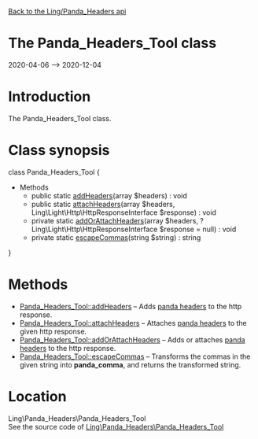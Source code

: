 [Back to the Ling/Panda_Headers api](https://github.com/lingtalfi/Panda_Headers/blob/master/doc/api/Ling/Panda_Headers.md)



The Panda_Headers_Tool class
================
2020-04-06 --> 2020-12-04






Introduction
============

The Panda_Headers_Tool class.



Class synopsis
==============


class <span class="pl-k">Panda_Headers_Tool</span>  {

- Methods
    - public static [addHeaders](https://github.com/lingtalfi/Panda_Headers/blob/master/doc/api/Ling/Panda_Headers/Panda_Headers_Tool/addHeaders.md)(array $headers) : void
    - public static [attachHeaders](https://github.com/lingtalfi/Panda_Headers/blob/master/doc/api/Ling/Panda_Headers/Panda_Headers_Tool/attachHeaders.md)(array $headers, Ling\Light\Http\HttpResponseInterface $response) : void
    - private static [addOrAttachHeaders](https://github.com/lingtalfi/Panda_Headers/blob/master/doc/api/Ling/Panda_Headers/Panda_Headers_Tool/addOrAttachHeaders.md)(array $headers, ?Ling\Light\Http\HttpResponseInterface $response = null) : void
    - private static [escapeCommas](https://github.com/lingtalfi/Panda_Headers/blob/master/doc/api/Ling/Panda_Headers/Panda_Headers_Tool/escapeCommas.md)(string $string) : string

}






Methods
==============

- [Panda_Headers_Tool::addHeaders](https://github.com/lingtalfi/Panda_Headers/blob/master/doc/api/Ling/Panda_Headers/Panda_Headers_Tool/addHeaders.md) &ndash; Adds [panda headers](https://github.com/lingtalfi/TheBar/blob/master/discussions/panda-headers-protocol.md) to the http response.
- [Panda_Headers_Tool::attachHeaders](https://github.com/lingtalfi/Panda_Headers/blob/master/doc/api/Ling/Panda_Headers/Panda_Headers_Tool/attachHeaders.md) &ndash; Attaches [panda headers](https://github.com/lingtalfi/TheBar/blob/master/discussions/panda-headers-protocol.md) to the given http response.
- [Panda_Headers_Tool::addOrAttachHeaders](https://github.com/lingtalfi/Panda_Headers/blob/master/doc/api/Ling/Panda_Headers/Panda_Headers_Tool/addOrAttachHeaders.md) &ndash; Adds or attaches [panda headers](https://github.com/lingtalfi/TheBar/blob/master/discussions/panda-headers-protocol.md) to the http response.
- [Panda_Headers_Tool::escapeCommas](https://github.com/lingtalfi/Panda_Headers/blob/master/doc/api/Ling/Panda_Headers/Panda_Headers_Tool/escapeCommas.md) &ndash; Transforms the commas in the given string into __panda_comma__, and returns the transformed string.





Location
=============
Ling\Panda_Headers\Panda_Headers_Tool<br>
See the source code of [Ling\Panda_Headers\Panda_Headers_Tool](https://github.com/lingtalfi/Panda_Headers/blob/master/Panda_Headers_Tool.php)



